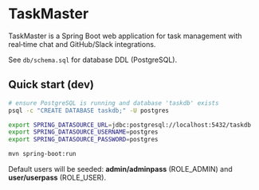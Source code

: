 # TaskMaster

TaskMaster is a Spring Boot web application for task management with real‑time chat and GitHub/Slack integrations.

See `db/schema.sql` for database DDL (PostgreSQL).

## Quick start (dev)

```bash
# ensure PostgreSQL is running and database 'taskdb' exists
psql -c "CREATE DATABASE taskdb;" -U postgres

export SPRING_DATASOURCE_URL=jdbc:postgresql://localhost:5432/taskdb
export SPRING_DATASOURCE_USERNAME=postgres
export SPRING_DATASOURCE_PASSWORD=postgres

mvn spring-boot:run
```

Default users will be seeded: **admin/adminpass** (ROLE_ADMIN) and **user/userpass** (ROLE_USER).

